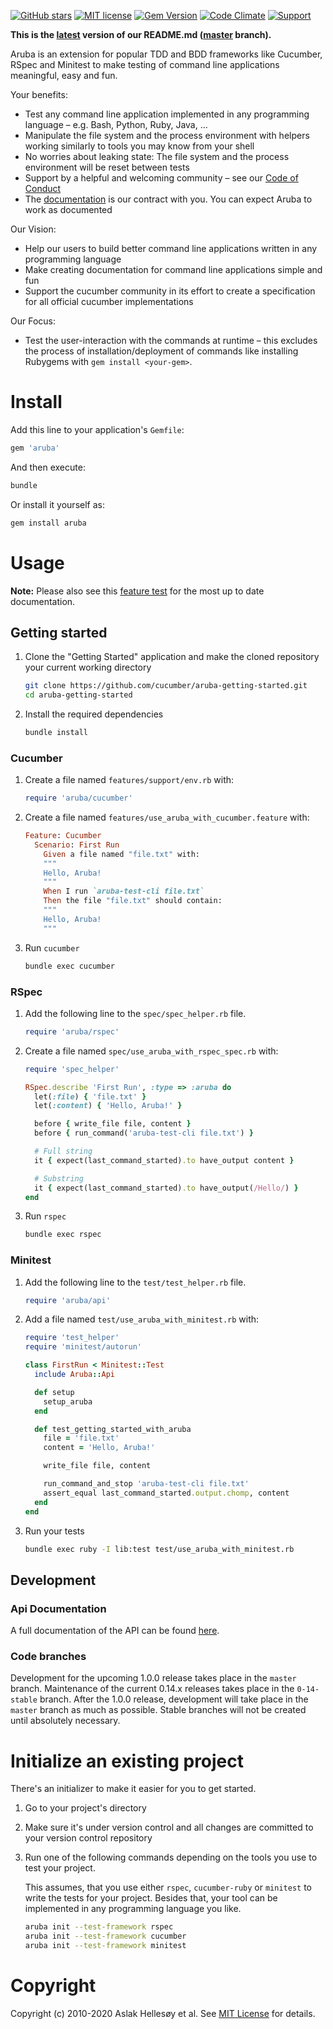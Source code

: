 [![GitHub stars](https://img.shields.io/github/stars/cucumber/aruba.svg)](https://github.com/cucumber/aruba/stargazers)
[![MIT license](https://img.shields.io/badge/license-MIT-blue.svg)](https://raw.githubusercontent.com/cucumber/aruba/master/LICENSE)
[![Gem Version](https://badge.fury.io/rb/aruba.svg)](http://badge.fury.io/rb/aruba)
[![Code Climate](https://codeclimate.com/github/cucumber/aruba.svg)](https://codeclimate.com/github/cucumber/aruba)
[![Support](https://img.shields.io/badge/cucumber-support-orange.svg)](https://cucumber.io/support)

**This is the [latest](https://github.com/cucumber/aruba/blob/master/features/README.md)
version of our README.md ([master](https://github.com/cucumber/aruba/tree/master) branch).**

Aruba is an extension for popular TDD and BDD frameworks like Cucumber, RSpec
and Minitest to make testing of command line applications meaningful, easy and
fun.

Your benefits:

* Test any command line application implemented in any programming language &ndash;
  e.g. Bash, Python, Ruby, Java, ...
* Manipulate the file system and the process environment with helpers working
  similarly to tools you may know from your shell
* No worries about leaking state: The file system and the process environment
  will be reset between tests
* Support by a helpful and welcoming community &ndash; see our
  [Code of Conduct](https://github.com/cucumber/cucumber/blob/master/CODE_OF_CONDUCT.md)
* The [documentation](https://app.cucumber.pro/projects/aruba) is our contract
  with you. You can expect Aruba to work as documented

Our Vision:

* Help our users to build better command line applications written in any
  programming language
* Make creating documentation for command line applications simple and fun
* Support the cucumber community in its effort to create a specification for
  all official cucumber implementations

Our Focus:
* Test the user-interaction with the commands at runtime &ndash; this excludes
  the process of installation/deployment of commands like installing Rubygems
  with `gem install <your-gem>`.

# Install

Add this line to your application's `Gemfile`:

```ruby
gem 'aruba'
```

And then execute:

```bash
bundle
```

Or install it yourself as:

```bash
gem install aruba
```

# Usage

**Note:** Please also see this
[feature test](https://app.cucumber.pro/projects/Aruba/documents/master/features/01_getting_started_with_aruba/supported_testing_frameworks.feature)
for the most up to date documentation.

## Getting started

1. Clone the "Getting Started" application and make the cloned repository your current working directory

   ```bash
   git clone https://github.com/cucumber/aruba-getting-started.git
   cd aruba-getting-started
   ```

2. Install the required dependencies

   ```bash
   bundle install
   ```

### Cucumber

1. Create a file named `features/support/env.rb` with:

   ```ruby
   require 'aruba/cucumber'
   ```

2. Create a file named `features/use_aruba_with_cucumber.feature` with:

   ```ruby
   Feature: Cucumber
     Scenario: First Run
       Given a file named "file.txt" with:
       """
       Hello, Aruba!
       """
       When I run `aruba-test-cli file.txt` 
       Then the file "file.txt" should contain:
       """
       Hello, Aruba!
       """
   ```

3. Run `cucumber`

   ```bash
   bundle exec cucumber
   ```

### RSpec

1. Add the following line to the `spec/spec_helper.rb` file.

   ```ruby
   require 'aruba/rspec'
   ```

2. Create a file named `spec/use_aruba_with_rspec_spec.rb` with:

   ```ruby
   require 'spec_helper'

   RSpec.describe 'First Run', :type => :aruba do
     let(:file) { 'file.txt' }
     let(:content) { 'Hello, Aruba!' }

     before { write_file file, content }
     before { run_command('aruba-test-cli file.txt') }

     # Full string
     it { expect(last_command_started).to have_output content }

     # Substring
     it { expect(last_command_started).to have_output(/Hello/) }
   end
   ```

3. Run `rspec`

   ```bash
   bundle exec rspec
   ```

### Minitest

1. Add the following line to the `test/test_helper.rb` file.

   ```ruby
   require 'aruba/api'
   ```

3. Add a file named `test/use_aruba_with_minitest.rb` with:

   ```ruby
   require 'test_helper'
   require 'minitest/autorun'

   class FirstRun < Minitest::Test
     include Aruba::Api

     def setup
       setup_aruba
     end

     def test_getting_started_with_aruba
       file = 'file.txt'
       content = 'Hello, Aruba!'

       write_file file, content

       run_command_and_stop 'aruba-test-cli file.txt'
       assert_equal last_command_started.output.chomp, content
     end
   end
   ```

4. Run your tests

   ```bash
   bundle exec ruby -I lib:test test/use_aruba_with_minitest.rb
   ```

## Development

### Api Documentation

A full documentation of the API can be found
[here](http://www.rubydoc.info/github/cucumber/aruba/master/frames).

### Code branches

Development for the upcoming 1.0.0 release takes place in the `master` branch.
Maintenance of the current 0.14.x releases takes place in the `0-14-stable`
branch. After the 1.0.0 release, development will take place in the `master`
branch as much as possible. Stable branches will not be created until
absolutely necessary.

# Initialize an existing project

There's an initializer to make it easier for you to get started.

1. Go to your project's directory

2. Make sure it's under version control and all changes are committed to your
   version control repository

3. Run one of the following commands depending on the tools you use to test your project.

   This assumes, that you use either `rspec`, `cucumber-ruby` or `minitest` to
   write the tests for your project. Besides that, your tool can be implemented
   in any programming language you like.

   ```bash
   aruba init --test-framework rspec
   aruba init --test-framework cucumber
   aruba init --test-framework minitest
   ```

# Copyright

Copyright (c) 2010-2020 Aslak Hellesøy et al. See [MIT License](LICENSE) for details.
